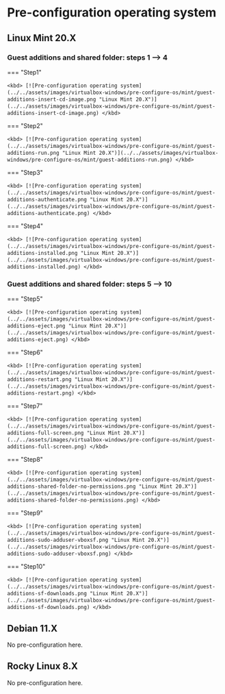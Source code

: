 # Pre-configuration operating system

## Linux Mint 20.X

### Guest additions and shared folder: steps 1 --> 4

=== "Step1"

    <kbd> [![Pre-configuration operating system](../../assets/images/virtualbox-windows/pre-configure-os/mint/guest-additions-insert-cd-image.png "Linux Mint 20.X")](../../assets/images/virtualbox-windows/pre-configure-os/mint/guest-additions-insert-cd-image.png) </kbd>

=== "Step2"

    <kbd> [![Pre-configuration operating system](../../assets/images/virtualbox-windows/pre-configure-os/mint/guest-additions-run.png "Linux Mint 20.X")](../../assets/images/virtualbox-windows/pre-configure-os/mint/guest-additions-run.png) </kbd>

=== "Step3"

    <kbd> [![Pre-configuration operating system](../../assets/images/virtualbox-windows/pre-configure-os/mint/guest-additions-authenticate.png "Linux Mint 20.X")](../../assets/images/virtualbox-windows/pre-configure-os/mint/guest-additions-authenticate.png) </kbd>

=== "Step4"

    <kbd> [![Pre-configuration operating system](../../assets/images/virtualbox-windows/pre-configure-os/mint/guest-additions-installed.png "Linux Mint 20.X")](../../assets/images/virtualbox-windows/pre-configure-os/mint/guest-additions-installed.png) </kbd>

### Guest additions and shared folder: steps 5 --> 10

=== "Step5"

    <kbd> [![Pre-configuration operating system](../../assets/images/virtualbox-windows/pre-configure-os/mint/guest-additions-eject.png "Linux Mint 20.X")](../../assets/images/virtualbox-windows/pre-configure-os/mint/guest-additions-eject.png) </kbd>

=== "Step6"

    <kbd> [![Pre-configuration operating system](../../assets/images/virtualbox-windows/pre-configure-os/mint/guest-additions-restart.png "Linux Mint 20.X")](../../assets/images/virtualbox-windows/pre-configure-os/mint/guest-additions-restart.png) </kbd>

=== "Step7"

    <kbd> [![Pre-configuration operating system](../../assets/images/virtualbox-windows/pre-configure-os/mint/guest-additions-full-screen.png "Linux Mint 20.X")](../../assets/images/virtualbox-windows/pre-configure-os/mint/guest-additions-full-screen.png) </kbd>

=== "Step8"

    <kbd> [![Pre-configuration operating system](../../assets/images/virtualbox-windows/pre-configure-os/mint/guest-additions-shared-folder-no-permissions.png "Linux Mint 20.X")](../../assets/images/virtualbox-windows/pre-configure-os/mint/guest-additions-shared-folder-no-permissions.png) </kbd>

=== "Step9"

    <kbd> [![Pre-configuration operating system](../../assets/images/virtualbox-windows/pre-configure-os/mint/guest-additions-sudo-adduser-vboxsf.png "Linux Mint 20.X")](../../assets/images/virtualbox-windows/pre-configure-os/mint/guest-additions-sudo-adduser-vboxsf.png) </kbd>

=== "Step10"

    <kbd> [![Pre-configuration operating system](../../assets/images/virtualbox-windows/pre-configure-os/mint/guest-additions-sf-downloads.png "Linux Mint 20.X")](../../assets/images/virtualbox-windows/pre-configure-os/mint/guest-additions-sf-downloads.png) </kbd>

## Debian 11.X

No pre-configuration here.

## Rocky Linux 8.X

No pre-configuration here.